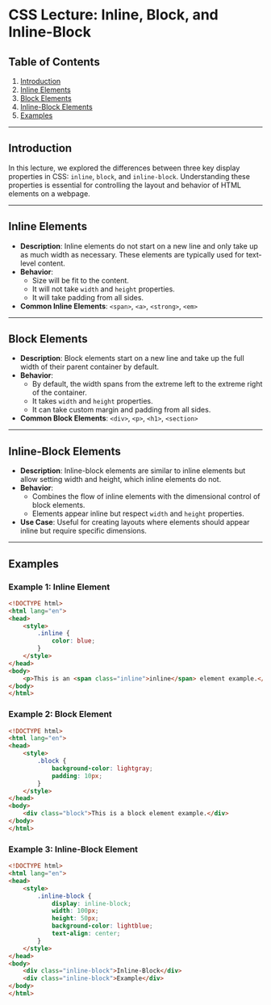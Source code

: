 # CSS Lecture: Inline, Block, and Inline-Block

## Table of Contents
1. [Introduction](#introduction)
2. [Inline Elements](#inline-elements)
3. [Block Elements](#block-elements)
4. [Inline-Block Elements](#inline-block-elements)
5. [Examples](#examples)

---

## Introduction
In this lecture, we explored the differences between three key display properties in CSS: `inline`, `block`, and `inline-block`. Understanding these properties is essential for controlling the layout and behavior of HTML elements on a webpage.

---

## Inline Elements
- **Description**: Inline elements do not start on a new line and only take up as much width as necessary. These elements are typically used for text-level content.
- **Behavior**:
  - Size will be fit to the content.
  - It will not take `width` and `height` properties.
  - It will take padding from all sides.
- **Common Inline Elements**: `<span>`, `<a>`, `<strong>`, `<em>`

---

## Block Elements
- **Description**: Block elements start on a new line and take up the full width of their parent container by default.
- **Behavior**:
  - By default, the width spans from the extreme left to the extreme right of the container.
  - It takes `width` and `height` properties.
  - It can take custom margin and padding from all sides.
- **Common Block Elements**: `<div>`, `<p>`, `<h1>`, `<section>`

---

## Inline-Block Elements
- **Description**: Inline-block elements are similar to inline elements but allow setting width and height, which inline elements do not.
- **Behavior**:
  - Combines the flow of inline elements with the dimensional control of block elements.
  - Elements appear inline but respect `width` and `height` properties.
- **Use Case**: Useful for creating layouts where elements should appear inline but require specific dimensions.

---

## Examples
### Example 1: Inline Element
```html
<!DOCTYPE html>
<html lang="en">
<head>
    <style>
        .inline {
            color: blue;
        }
    </style>
</head>
<body>
    <p>This is an <span class="inline">inline</span> element example.</p>
</body>
</html>
```

### Example 2: Block Element
```html
<!DOCTYPE html>
<html lang="en">
<head>
    <style>
        .block {
            background-color: lightgray;
            padding: 10px;
        }
    </style>
</head>
<body>
    <div class="block">This is a block element example.</div>
</body>
</html>
```

### Example 3: Inline-Block Element
```html
<!DOCTYPE html>
<html lang="en">
<head>
    <style>
        .inline-block {
            display: inline-block;
            width: 100px;
            height: 50px;
            background-color: lightblue;
            text-align: center;
        }
    </style>
</head>
<body>
    <div class="inline-block">Inline-Block</div>
    <div class="inline-block">Example</div>
</body>
</html>
```

